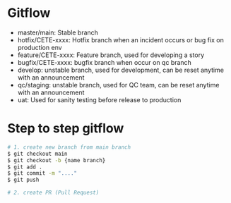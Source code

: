 # Gitflow
- master/main: Stable branch
- hotfix/CETE-xxxx: Hotfix branch when an incident occurs or bug fix on production env
- feature/CETE-xxxx: Feature branch, used for developing a story
- bugfix/CETE-xxxx: bugfix branch when occur on qc branch
- develop: unstable branch, used for development, can be reset anytime with an announcement
- qc/staging: unstable branch, used for QC team, can be reset anytime with an announcement
- uat: Used for sanity testing before release to production

# Step to step gitflow
```bash
# 1. create new branch from main branch
$ git checkout main
$ git checkout -b {name branch}
$ git add .
$ git commit -m "...."
$ git push

# 2. create PR (Pull Request)
```